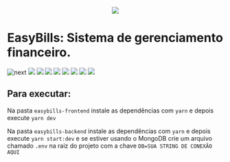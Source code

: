 
<div align="center">
  
![](https://i.imgur.com/oH9eFay.png)

</div>

# EasyBills: Sistema de gerenciamento financeiro.
![next](https://img.shields.io/badge/Next.js-V%2011.1.2-black?style=for-the-badge&logo=Next.js)
![](https://img.shields.io/badge/Reactjs-V%2017.0.2-61DAFB?style=for-the-badge&logo=React)
![](https://img.shields.io/badge/FRAMER-V%201.3.1-0055FF?style=for-the-badge&logo=Framer)
![](https://img.shields.io/badge/SASS-V%201.41.1-CC6699?style=for-the-badge&logo=Sass)
![](https://img.shields.io/badge/MongoDB-V%206.0.7-/47A248?style=for-the-badge&logo=MongoDB)
![](https://img.shields.io/badge/Styled%20Components-V%205.3.1-DB7093?style=for-the-badge&logo=styled-components)
![](https://img.shields.io/badge/Chakra%20UI-V%201.6.7-319795?style=for-the-badge&logo=Chakra%20UI)
![](https://img.shields.io/badge/nestjs-V%207.6.15-E0234E?style=for-the-badge&logo=NestJS)
![](https://img.shields.io/badge/Node.js-V%2012.19.0-339933?style=for-the-badge&logo=Node.js)


## Para executar:

Na pasta `easybills-frontend` instale as dependências com `yarn` e depois execute `yarn dev`

Na pasta `easybills-backend` instale as dependências com `yarn` e depois execute `yarn start:dev` e se estiver usando o MongoDB crie um arquivo chamado `.env` na raiz do projeto com a chave `DB=SUA STRING DE CONEXÃO AQUI` 
